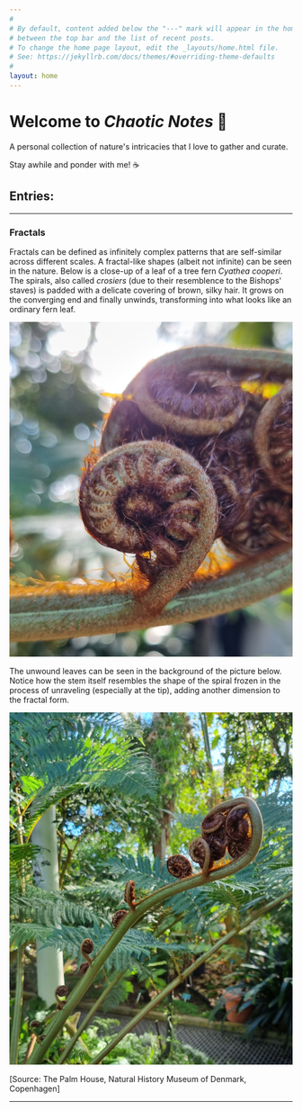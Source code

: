 ```yaml
---
#
# By default, content added below the "---" mark will appear in the home page
# between the top bar and the list of recent posts.
# To change the home page layout, edit the _layouts/home.html file.
# See: https://jekyllrb.com/docs/themes/#overriding-theme-defaults
#
layout: home
---
```

# Welcome to *Chaotic Notes* 🎉

A personal collection of nature's intricacies that I love to gather and curate.

Stay awhile and ponder with me! ☕

## Entries:

---

### Fractals

Fractals can be defined as infinitely complex patterns that are self-similar across different scales. A fractal-like shapes (albeit not infinite) can be seen in the nature. Below is a close-up of a leaf of a tree fern *Cyathea cooperi*. The spirals, also called *crosiers* (due to their resemblence to the Bishops' staves) is padded with a delicate covering of brown, silky hair. It grows on the converging end and finally unwinds, transforming into what looks like an ordinary fern leaf.

![alt](images/fractal-1.jpg)

The unwound leaves can be seen in the background of the picture below. Notice how the stem itself resembles the shape of the spiral frozen in the process of unraveling (especially at the tip), adding another dimension to the fractal form.

![alt](images/fractal-2.jpg)

[Source: The Palm House, Natural History Museum of Denmark, Copenhagen]

---


